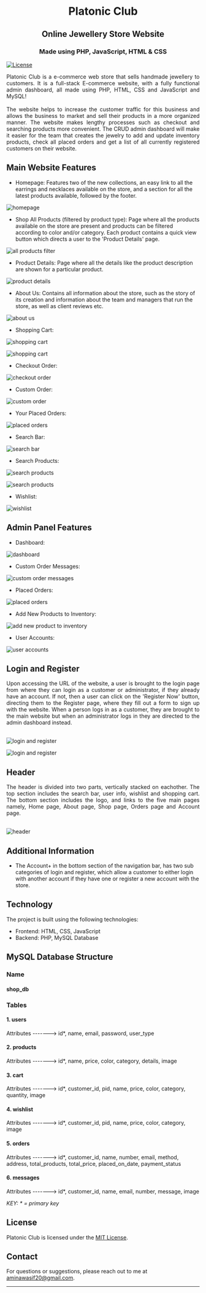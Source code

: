 <h1 align="center">Platonic Club</h1>

<h2 align="center">Online Jewellery Store Website</h2>

<h3 align="center"> Made using PHP, JavaScript, HTML & CSS</h3>

[![License](https://img.shields.io/badge/license-MIT-blue.svg)](LICENSE)

<div align="justify">Platonic Club is a e-commerce web store that sells handmade jewellery to customers. It is a full-stack E-commerce website, with a fully functional admin dashboard, all made using PHP, HTML, CSS and JavaScript and MySQL!</div><br>

<div align="justify">The website helps to increase the customer traffic for this business and allows the business to market and sell their products in a more organized manner. The website makes lengthy processes such as checkout and searching products more convenient. The CRUD admin dashboard will make it easier for the team that creates the jewelry to add and update inventory products, check all placed orders and get a list of all currently registered customers on their website.</div>


## Main Website Features

- Homepage: Features two of the new collections, an easy link to all the earrings and necklaces available on the store, and a section for all the latest products available, followed by the footer.

![homepage](screenshot_images/homepage.png)

- Shop All Products (filtered by product type): Page where all the products available on the store are present and products can be filtered according to color and/or category. Each product contains a quick view button which directs a user to the 'Product Details' page.

![all products filter](screenshot_images/all-products-filter.png)

- Product Details: Page where all the details like the product description are shown for a particular product.

![product details](screenshot_images/product-details.png)

- About Us: Contains all information about the store, such as the story of its creation and information about the team and managers that run the store, as well as client reviews etc.
  
![about us](screenshot_images/about-us.png)

- Shopping Cart:
  
![shopping cart](screenshot_images/shopping-cart1.png)

![shopping cart](screenshot_images/shopping-cart2.png)

- Checkout Order: 

![checkout order](screenshot_images/checkout-order.png)

- Custom Order:
  
![custom order](screenshot_images/custom-order.png)

- Your Placed Orders:
  
![placed orders](screenshot_images/website-placed-orders.png)

- Search Bar:

![search bar](screenshot_images/search-bar.png)

- Search Products:

![search products](screenshot_images/search-products1.png)

![search products](screenshot_images/search-products2.png)

- Wishlist:
  
![wishlist](screenshot_images/wishlist.png)


## Admin Panel Features

- Dashboard:

![dashboard](screenshot_images/admin-panel-dashboard.png)

- Custom Order Messages:

![custom order messages](screenshot_images/messages.png)

- Placed Orders:

![placed orders](screenshot_images/admin-panel-placed-orders.png)

- Add New Products to Inventory:
  
![add new product to inventory](screenshot_images/add-new-product-inventory.png)

- User Accounts: 
  
![user accounts](screenshot_images/user-accounts.png)  

## Login and Register

<div align="justify">Upon accessing the URL of the website, a user is brought to the login page from where they can login as a customer or administrator, if they already have an account. If not, then a user can click on the 'Register Now' button, directing them to the Register page, where they fill out a form to sign up with the website. When a person logs in as a customer, they are brought to the main website but when an administrator logs in they are directed to the admin dashboard instead.</div><br>

![login and register](screenshot_images/login.png)

![login and register](screenshot_images/register.png)

## Header

<div align="justify">The header is divided into two parts, vertically stacked on eachother. The top section includes the search bar, user info, wishlist and shopping cart. The bottom section includes the logo, and links to the five main pages namely, Home page, About page, Shop page, Orders page and Account page.</div><br>

![header](screenshot_images/header.png)  

## Additional Information

- The Account+ in the bottom section of the navigation bar, has two sub categories of login and register, which allow a customer to either login with another account if they have one or register a new account with the store.


## Technology

The project is built using the following technologies:

- Frontend: HTML, CSS, JavaScript
- Backend: PHP, MySQL Database

## MySQL Database Structure

### Name 
#### shop_db

### Tables

#### 1. users 
Attributes -------> id*, name, email, password, user_type

#### 2. products
Attributes -------> id*, name, price, color, category, details, image

#### 3. cart
Attributes -------> id*, customer_id, pid, name, price, color, category, quantity, image

#### 4. wishlist
Attributes -------> id*, customer_id, pid, name, price, color, category, image

#### 5. orders
Attributes -------> id*, customer_id, name, number, email, method, address, total_products, total_price, placed_on_date, payment_status

#### 6. messages
Attributes -------> id*, customer_id, name, email, number, message, image

*KEY: * = primary key*

## License

Platonic Club is licensed under the [MIT License](LICENSE).

## Contact



For questions or suggestions, please reach out to me at [aminawasif20@gmail.com](mailto:aminawasif20@gmail.com).

---

